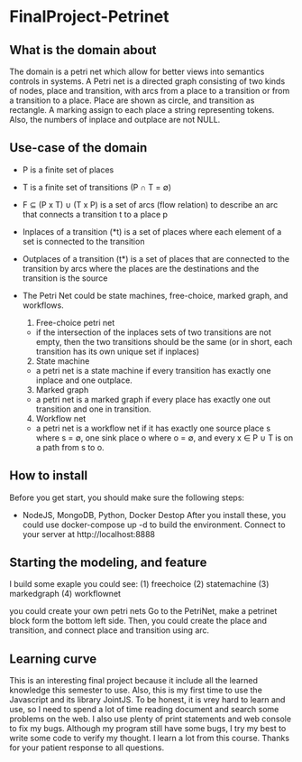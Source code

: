 # FinalProject-Petrinet

## What is the domain about
The domain is a petri net which allow for better views into semantics controls in systems. A Petri net is a directed graph consisting of two kinds of nodes, place and transition, with arcs from a place to a transition or from a transition to a place. Place are shown as circle, and transition as rectangle. A marking assign to each place a string representing tokens. Also, the numbers of inplace and outplace are not NULL. 

## Use-case of the domain
* P is a finite set of places
* T is a finite set of transitions (P ∩ T = ∅)
* F ⊆ (P x T) ∪ (T x P) is a set of arcs (flow relation) to describe an arc that connects a transition t to a place p
* Inplaces of a transition (*t) is a set of places where each element of a set is connected to the transition
* Outplaces of a transition (t*) is a set of places that are connected to the transition by arcs where the places are the destinations and the transition is the source

* The Petri Net could be state machines, free-choice, marked graph, and workflows.
   1) Free-choice petri net
    - if the intersection of the inplaces sets of two transitions are not empty, then the two transitions should be the same (or in short, each transition has its own unique set if inplaces)
   2) State machine
    - a petri net is a state machine if every transition has exactly one inplace and one outplace.
   3) Marked graph
    - a petri net is a marked graph if every place has exactly one out transition and one in transition.
   4) Workflow net
    - a petri net is a workflow net if it has exactly one source place s where s = ∅, one sink place o where o = ∅, and every x ∈ P ∪ T is on a path from s to o.

## How to install
Before you get start, you should make sure the following steps:
  * NodeJS, MongoDB, Python, Docker Destop
After you install these, you could use docker-compose up -d to build the environment. Connect to your server at http://localhost:8888

## Starting the modeling, and feature
I build some exaple you could see:
(1) freechoice
(2) statemachine
(3) markedgraph
(4) workflownet

you could create your own petri nets
Go to the PetriNet, make a petrinet block form the bottom left side. Then, you could create the place and transition, and connect place and transition using arc. 

## Learning curve
This is an interesting final project because it include all the learned knowledge this semester to use. Also, this is my first time to use the Javascript and its library JointJS. To be honest, it is vrey hard to learn and use, so I need to spend a lot of time reading document and search some problems on the web. I also use plenty of print statements and web console to fix my bugs. Although my program still have some bugs, I try my best to write some code to verify my thought. I learn a lot from this course. Thanks for your patient response to all questions.  

